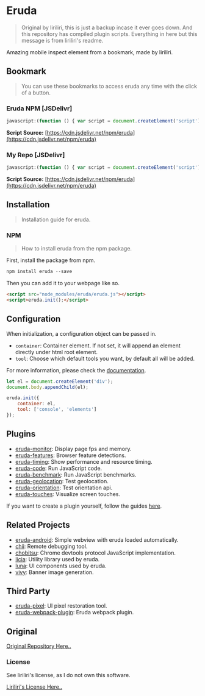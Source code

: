 # Eruda
> Original by liriliri, this is just a backup incase it ever goes down. And this repository has compiled plugin scripts. Everything in here but this message is from liriliri's readme.

Amazing mobile inspect element from a bookmark, made by liriliri.

## Bookmark
> You can use these bookmarks to access eruda any time with the click of a button.

### Eruda NPM [JSDelivr]
```js
javascript:(function () { var script = document.createElement('script'); script.src="https://cdn.jsdelivr.net/npm/eruda"; document.body.append(script); script.onload = function () { eruda.init(); } })();
```
**Script Source:** [https://cdn.jsdelivr.net/npm/eruda](https://cdn.jsdelivr.net/npm/eruda)

### My Repo [JSDelivr]
```js
javascript:(function () { var script = document.createElement('script'); script.src="https://raw.githubusercontent.com/VallionXD/Eruda/eruda.js"; document.body.append(script); script.onload = function () { eruda.init(); } })();
```
**Script Source:** [https://cdn.jsdelivr.net/npm/eruda](https://cdn.jsdelivr.net/npm/eruda)

## Installation
> Installation guide for eruda.

### NPM
> How to install eruda from the npm package.

First, install the package from npm.

```powershell
npm install eruda --save
```

Then you can add it to your webpage like so.
```html
<script src="node_modules/eruda/eruda.js"></script>
<script>eruda.init();</script>
```

## Configuration

When initialization, a configuration object can be passed in.

* `container`: Container element. If not set, it will append an element directly
under html root element.
* `tool`: Choose which default tools you want, by default all will be added.

For more information, please check the [documentation](doc/API.md).

```javascript
let el = document.createElement('div');
document.body.appendChild(el);

eruda.init({
    container: el,
    tool: ['console', 'elements']
});
```

## Plugins

* [eruda-monitor](https://github.com/liriliri/eruda-monitor): Display page fps and memory.
* [eruda-features](https://github.com/liriliri/eruda-features): Browser feature detections.
* [eruda-timing](https://github.com/liriliri/eruda-timing): Show performance and resource timing.
* [eruda-code](https://github.com/liriliri/eruda-code): Run JavaScript code.
* [eruda-benchmark](https://github.com/liriliri/eruda-benchmark): Run JavaScript benchmarks.
* [eruda-geolocation](https://github.com/liriliri/eruda-geolocation): Test geolocation.
* [eruda-orientation](https://github.com/liriliri/eruda-orientation): Test orientation api.
* [eruda-touches](https://github.com/liriliri/eruda-touches): Visualize screen touches.

If you want to create a plugin yourself, follow the guides [here](./doc/PLUGIN.md).

## Related Projects

* [eruda-android](https://github.com/liriliri/eruda-android): Simple webview with eruda loaded automatically.
* [chii](https://github.com/liriliri/chii): Remote debugging tool.
* [chobitsu](https://github.com/liriliri/chobitsu): Chrome devtools protocol JavaScript implementation.
* [licia](https://github.com/liriliri/licia): Utility library used by eruda.
* [luna](https://github.com/liriliri/luna): UI components used by eruda.
* [vivy](https://github.com/liriliri/vivy-docs): Banner image generation.

## Third Party

* [eruda-pixel](https://github.com/Faithree/eruda-pixel): UI pixel restoration tool.
* [eruda-webpack-plugin](https://github.com/huruji/eruda-webpack-plugin): Eruda webpack plugin.

## Original

[Original Repository Here..](https://github.com/liriliri/eruda/)

### License

See liriliri's license, as I do not own this software.

[Liriliri's License Here..](https://github.com/liriliri/eruda/blob/master/LICENSE)
